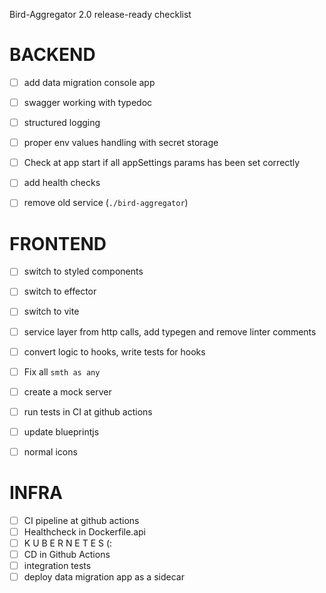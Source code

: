 Bird-Aggregator 2.0 release-ready checklist

# BACKEND
 - [ ] add data migration console app
 - [ ] swagger working with typedoc
 - [ ] structured logging
 - [ ] proper env values handling with secret storage
 - [ ] Check at app start if all appSettings params has been set correctly
 - [ ] add health checks
 - [ ] remove old service (`./bird-aggregator`)


# FRONTEND
 - [ ] switch to styled components
 - [ ] switch to effector
 - [ ] switch to vite
 - [ ] service layer from http calls, add typegen and remove linter comments
 - [ ] convert logic to hooks, write tests for hooks
 - [ ] Fix all `smth as any`
 - [ ] create a mock server
 - [ ] run tests in CI at github actions
 - [ ] update blueprintjs
 - [ ] normal icons


# INFRA

 - [ ] CI pipeline at github actions
 - [ ] Healthcheck in Dockerfile.api
 - [ ] K U B E R N E T E S (:
 - [ ] CD in Github Actions
 - [ ] integration tests
 - [ ] deploy data migration app as a sidecar